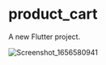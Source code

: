 # product_cart

A new Flutter project.

![Screenshot_1656580941](https://user-images.githubusercontent.com/46593850/176641942-d2867399-9b89-4d51-a9e6-a999fa902bc6.png)
